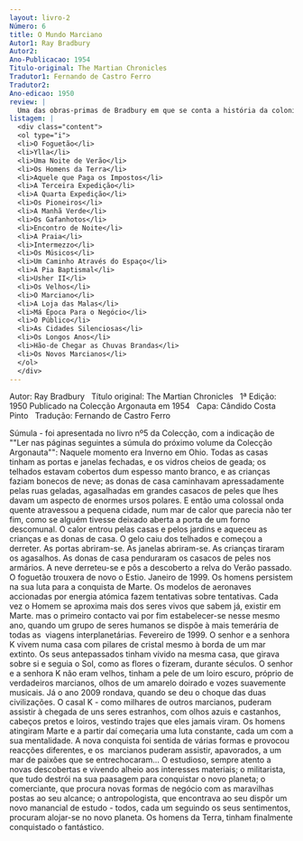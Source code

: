 ```yaml
---
layout: livro-2
Número: 6
title: O Mundo Marciano
Autor1: Ray Bradbury
Autor2: 
Ano-Publicacao: 1954
Titulo-original: The Martian Chronicles
Tradutor1: Fernando de Castro Ferro
Tradutor2: 
Ano-edicao: 1950
review: |
  Uma das obras-primas de Bradbury em que se conta a história da colonização de marte pelo Homem e sua subsequente destruição numa série de contos.
listagem: |
  <div class="content">
  <ol type="i">
  <li>O Foguetão</li>
  <li>Ylla</li>
  <li>Uma Noite de Verão</li>
  <li>Os Homens da Terra</li>
  <li>Aquele que Paga os Impostos</li>
  <li>A Terceira Expedição</li>
  <li>A Quarta Expedição</li>
  <li>Os Pioneiros</li>
  <li>A Manhã Verde</li>
  <li>Os Gafanhotos</li>
  <li>Encontro de Noite</li>
  <li>A Praia</li>
  <li>Intermezzo</li>
  <li>Os Músicos</li>
  <li>Um Caminho Através do Espaço</li>
  <li>A Pia Baptismal</li>
  <li>Usher II</li>
  <li>Os Velhos</li>
  <li>O Marciano</li>
  <li>A Loja das Malas</li>
  <li>Má Época Para o Negócio</li>
  <li>O Público</li>
  <li>As Cidades Silenciosas</li>
  <li>Os Longos Anos</li>
  <li>Hão-de Chegar as Chuvas Brandas</li>
  <li>Os Novos Marcianos</li>
  </ol>
  </div>
---
```

Autor: Ray Bradbury
 
Título original: The Martian Chronicles
 
1ª Edição: 1950
Publicado na Colecção Argonauta em 1954
 
Capa: Cândido Costa Pinto 
 
Tradução: Fernando de Castro Ferro

Súmula - foi apresentada no livro nº5 
da Colecção, com a indicação de ""Ler nas páginas seguintes a súmula do 
próximo volume da Colecção Argonauta"":
Naquele momento era Inverno em Ohio. Todas as casas tinham as portas e janelas fechadas, e os vidros cheios de geada; os telhados estavam cobertos dum espesso manto branco, e as crianças faziam bonecos de neve; as donas de casa caminhavam apressadamente pelas ruas geladas, agasalhadas em grandes casacos de peles que lhes davam um aspecto de enormes ursos polares.
E então uma colossal onda quente atravessou a pequena cidade, num mar de calor que parecia não ter fim, como se alguém tivesse deixado aberta a porta de um forno descomunal. O calor entrou pelas casas e pelos jardins e aqueceu as crianças e as donas de casa. O gelo caiu dos telhados e começou a derreter. As portas abriram-se. As janelas abriram-se. As crianças tiraram os agasalhos. As donas de casa penduraram os casacos de peles nos armários. A neve derreteu-se e pôs a descoberto a relva do Verão passado.
O foguetão trouxera de novo o Estio.
Janeiro de 1999. Os homens persistem na sua luta para a conquista de Marte. Os modelos de aeronaves accionadas por energia atómica fazem tentativas sobre tentativas. Cada vez o Homem se aproxima mais dos seres vivos que sabem já, existir em Marte. mas o primeiro contacto vai por fim estabelecer-se nesse mesmo ano, quando um grupo de seres humanos se dispõe à mais temerária de todas as  viagens interplanetárias.
Fevereiro de 1999. O senhor e a senhora K vivem numa casa com pilares de cristal mesmo à borda de um mar extinto. Os seus antepassados tinham vivido na mesma casa, que girava sobre si e seguia o Sol, como as flores o fizeram, durante séculos. O senhor e a senhora K não eram velhos, tinham a pele de um loiro escuro, próprio de verdadeiros marcianos, olhos de um amarelo doirado e vozes suavemente musicais.
Já o ano 2009 rondava, quando se deu o choque das duas civilizações. O casal K - como milhares de outros marcianos, puderam assistir à chegada de uns seres estranhos, com olhos azuis e castanhos, cabeços pretos e loiros, vestindo trajes que eles jamais viram. Os homens atingiram Marte e a partir daí começaria uma luta constante, cada um com a sua mentalidade. A nova conquista foi sentida de várias formas e provocou reacções diferentes, e os  marcianos puderam assistir, apavorados, a um mar de paixões que se entrechocaram... O estudioso, sempre atento a novas descobertas e vivendo alheio aos interesses materiais; o militarista, que tudo destrói na sua paasagem para conquistar o novo planeta; o comerciante, que procura novas formas de negócio com as maravilhas postas ao seu alcance; o antropologista, que encontrava ao seu dispôr um novo manancial de estudo - todos, cada um seguindo os seus sentimentos, procuram alojar-se no novo planeta.
Os homens da Terra, tinham finalmente conquistado o fantástico.
